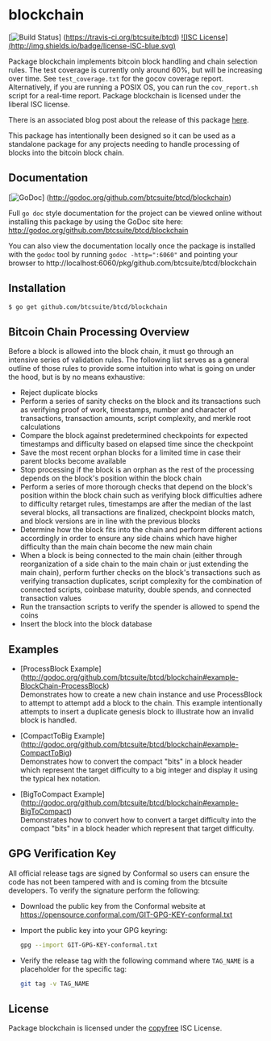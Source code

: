 # blockchain

[![Build Status](http://img.shields.io/travis/btcsuite/btcd.svg)]
(https://travis-ci.org/btcsuite/btcd) [![ISC License]
(http://img.shields.io/badge/license-ISC-blue.svg)](http://copyfree.org)

Package blockchain implements bitcoin block handling and chain selection rules.
The test coverage is currently only around 60%, but will be increasing over
time. See `test_coverage.txt` for the gocov coverage report. Alternatively, if
you are running a POSIX OS, you can run the `cov_report.sh` script for a
real-time report. Package blockchain is licensed under the liberal ISC license.

There is an associated blog post about the release of this package
[here](https://blog.conformal.com/btcchain-the-bitcoin-chain-package-from-bctd/).

This package has intentionally been designed so it can be used as a standalone
package for any projects needing to handle processing of blocks into the bitcoin
block chain.

## Documentation

[![GoDoc](https://img.shields.io/badge/godoc-reference-blue.svg)]
(http://godoc.org/github.com/btcsuite/btcd/blockchain)

Full `go doc` style documentation for the project can be viewed online without
installing this package by using the GoDoc site here:
http://godoc.org/github.com/btcsuite/btcd/blockchain

You can also view the documentation locally once the package is installed with
the `godoc` tool by running `godoc -http=":6060"` and pointing your browser to
http://localhost:6060/pkg/github.com/btcsuite/btcd/blockchain

## Installation

```bash
$ go get github.com/btcsuite/btcd/blockchain
```

## Bitcoin Chain Processing Overview

Before a block is allowed into the block chain, it must go through an intensive
series of validation rules. The following list serves as a general outline of
those rules to provide some intuition into what is going on under the hood, but
is by no means exhaustive:

- Reject duplicate blocks
- Perform a series of sanity checks on the block and its transactions such as
  verifying proof of work, timestamps, number and character of transactions,
  transaction amounts, script complexity, and merkle root calculations
- Compare the block against predetermined checkpoints for expected timestamps
  and difficulty based on elapsed time since the checkpoint
- Save the most recent orphan blocks for a limited time in case their parent
  blocks become available
- Stop processing if the block is an orphan as the rest of the processing
  depends on the block's position within the block chain
- Perform a series of more thorough checks that depend on the block's position
  within the block chain such as verifying block difficulties adhere to
  difficulty retarget rules, timestamps are after the median of the last
  several blocks, all transactions are finalized, checkpoint blocks match, and
  block versions are in line with the previous blocks
- Determine how the block fits into the chain and perform different actions
  accordingly in order to ensure any side chains which have higher difficulty
  than the main chain become the new main chain
- When a block is being connected to the main chain (either through
  reorganization of a side chain to the main chain or just extending the
  main chain), perform further checks on the block's transactions such as
  verifying transaction duplicates, script complexity for the combination of
  connected scripts, coinbase maturity, double spends, and connected
  transaction values
- Run the transaction scripts to verify the spender is allowed to spend the
  coins
- Insert the block into the block database

## Examples

- [ProcessBlock Example]
  (http://godoc.org/github.com/btcsuite/btcd/blockchain#example-BlockChain-ProcessBlock)  
  Demonstrates how to create a new chain instance and use ProcessBlock to
  attempt to attempt add a block to the chain. This example intentionally
  attempts to insert a duplicate genesis block to illustrate how an invalid
  block is handled.

- [CompactToBig Example]
  (http://godoc.org/github.com/btcsuite/btcd/blockchain#example-CompactToBig)  
  Demonstrates how to convert the compact "bits" in a block header which
  represent the target difficulty to a big integer and display it using the
  typical hex notation.

- [BigToCompact Example]
  (http://godoc.org/github.com/btcsuite/btcd/blockchain#example-BigToCompact)  
  Demonstrates how to convert how to convert a target difficulty into the
  compact "bits" in a block header which represent that target difficulty.

## GPG Verification Key

All official release tags are signed by Conformal so users can ensure the code
has not been tampered with and is coming from the btcsuite developers. To
verify the signature perform the following:

- Download the public key from the Conformal website at
  https://opensource.conformal.com/GIT-GPG-KEY-conformal.txt

- Import the public key into your GPG keyring:

  ```bash
  gpg --import GIT-GPG-KEY-conformal.txt
  ```

- Verify the release tag with the following command where `TAG_NAME` is a
  placeholder for the specific tag:
  ```bash
  git tag -v TAG_NAME
  ```

## License

Package blockchain is licensed under the [copyfree](http://copyfree.org) ISC
License.
